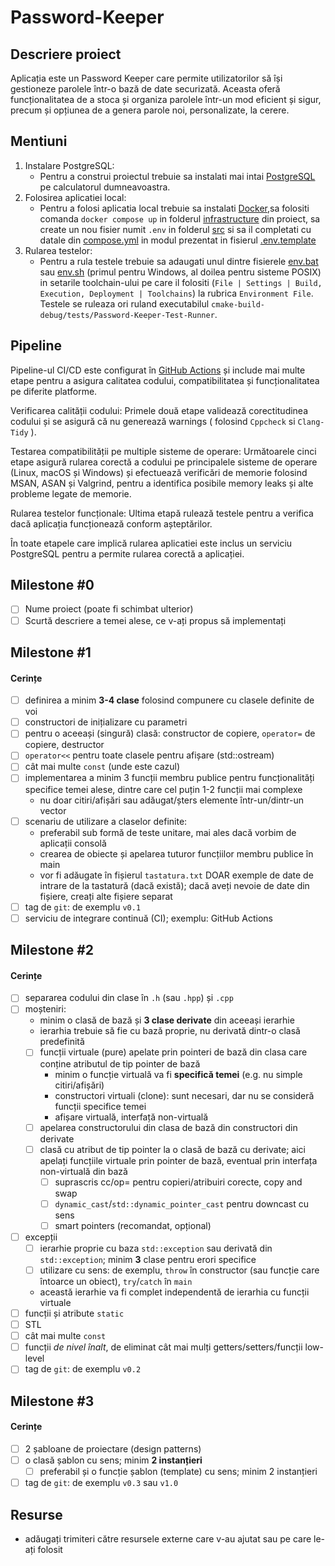 # Password-Keeper

## Descriere proiect

Aplicația este un Password Keeper care permite utilizatorilor să își gestioneze parolele într-o bază de date securizată.
Aceasta oferă funcționalitatea de a stoca și organiza parolele într-un mod eficient și sigur, precum și opțiunea de a
genera parole noi, personalizate, la cerere.

## Mentiuni
1. Instalare PostgreSQL:
   - Pentru a construi proiectul trebuie sa instalati mai intai [PostgreSQL](https://www.postgresql.org/download/) pe
   calculatorul dumneavoastra.
2. Folosirea aplicatiei local:
    - Pentru a folosi aplicatia local trebuie sa instalati [Docker](https://docs.docker.com/engine/install/),sa folositi comanda
      `docker compose up` in folderul [infrastructure](./infrastructure) din proiect, sa create un nou fisier numit `.env` in
      folderul [src](./src) si sa il completati cu datale din [compose.yml](./infrastructure/compose.yaml) 
      in modul prezentat in fisierul [.env.template](.env.template)
3. Rularea testelor:
    - Pentru a rula testele trebuie sa adaugati unul dintre fisierele [env.bat](env.bat) sau [env.sh](env.sh) (primul pentru
      Windows, al doilea pentru sisteme POSIX) in setarile toolchain-ului pe care il folositi (`File | Settings | Build, Execution, Deployment | Toolchains`)
      la rubrica `Environment File`. Testele se ruleaza ori ruland executabilul `cmake-build-debug/tests/Password-Keeper-Test-Runner`.

## Pipeline
Pipeline-ul CI/CD este configurat în [GitHub Actions](./.github/workflows/cmake.yml) și include mai multe etape pentru a asigura calitatea codului, compatibilitatea și funcționalitatea pe diferite platforme.

Verificarea calității codului:
Primele două etape validează corectitudinea codului și se asigură că nu generează warnings ( folosind `Cppcheck` si `Clang-Tidy` ).

Testarea compatibilității pe multiple sisteme de operare:
Următoarele cinci etape asigură rularea corectă a codului pe principalele sisteme de operare (Linux, macOS și Windows) și efectuează verificări de memorie folosind MSAN, ASAN și Valgrind, pentru a identifica posibile memory leaks și alte probleme legate de memorie.

Rularea testelor funcționale:
Ultima etapă rulează testele pentru a verifica dacă aplicația funcționează conform așteptărilor.

În toate etapele care implică rularea aplicatiei este inclus un serviciu PostgreSQL pentru a permite rularea corectă a aplicației.

## Milestone #0

- [ ] Nume proiect (poate fi schimbat ulterior)
- [ ] Scurtă descriere a temei alese, ce v-ați propus să implementați

## Milestone #1

#### Cerințe

- [ ] definirea a minim **3-4 clase** folosind compunere cu clasele definite de voi
- [ ] constructori de inițializare cu parametri
- [ ] pentru o aceeași (singură) clasă: constructor de copiere, `operator=` de copiere, destructor
- [ ] `operator<<` pentru toate clasele pentru afișare (std::ostream)
- [ ] cât mai multe `const` (unde este cazul)
- [ ] implementarea a minim 3 funcții membru publice pentru funcționalități specifice temei alese, dintre care cel puțin
  1-2 funcții mai complexe
    - nu doar citiri/afișări sau adăugat/șters elemente într-un/dintr-un vector
- [ ] scenariu de utilizare a claselor definite:
    - preferabil sub formă de teste unitare, mai ales dacă vorbim de aplicații consolă
    - crearea de obiecte și apelarea tuturor funcțiilor membru publice în main
    - vor fi adăugate în fișierul `tastatura.txt` DOAR exemple de date de intrare de la tastatură (dacă există); dacă
      aveți nevoie de date din fișiere, creați alte fișiere separat
- [ ] tag de `git`: de exemplu `v0.1`
- [ ] serviciu de integrare continuă (CI); exemplu: GitHub Actions

## Milestone #2

#### Cerințe

- [ ] separarea codului din clase în `.h` (sau `.hpp`) și `.cpp`
- [ ] moșteniri:
    - minim o clasă de bază și **3 clase derivate** din aceeași ierarhie
    - ierarhia trebuie să fie cu bază proprie, nu derivată dintr-o clasă predefinită
    - [ ] funcții virtuale (pure) apelate prin pointeri de bază din clasa care conține atributul de tip pointer de bază
        - minim o funcție virtuală va fi **specifică temei** (e.g. nu simple citiri/afișări)
        - constructori virtuali (clone): sunt necesari, dar nu se consideră funcții specifice temei
        - afișare virtuală, interfață non-virtuală
    - [ ] apelarea constructorului din clasa de bază din constructori din derivate
    - [ ] clasă cu atribut de tip pointer la o clasă de bază cu derivate; aici apelați funcțiile virtuale prin pointer
      de bază, eventual prin interfața non-virtuală din bază
        - [ ] suprascris cc/op= pentru copieri/atribuiri corecte, copy and swap
        - [ ] `dynamic_cast`/`std::dynamic_pointer_cast` pentru downcast cu sens
        - [ ] smart pointers (recomandat, opțional)
- [ ] excepții
    - [ ] ierarhie proprie cu baza `std::exception` sau derivată din `std::exception`; minim **3** clase pentru erori
      specifice
    - [ ] utilizare cu sens: de exemplu, `throw` în constructor (sau funcție care întoarce un obiect), `try`/`catch` în
      `main`
    - această ierarhie va fi complet independentă de ierarhia cu funcții virtuale
- [ ] funcții și atribute `static`
- [ ] STL
- [ ] cât mai multe `const`
- [ ] funcții *de nivel înalt*, de eliminat cât mai mulți getters/setters/funcții low-level
- [ ] tag de `git`: de exemplu `v0.2`

## Milestone #3

#### Cerințe

- [ ] 2 șabloane de proiectare (design patterns)
- [ ] o clasă șablon cu sens; minim **2 instanțieri**
    - [ ] preferabil și o funcție șablon (template) cu sens; minim 2 instanțieri
- [ ] tag de `git`: de exemplu `v0.3` sau `v1.0`

## Resurse

- adăugați trimiteri către resursele externe care v-au ajutat sau pe care le-ați folosit
